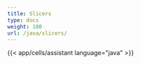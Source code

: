 ```yaml
---
title: Slicers
type: docs
weight: 180
url: /java/slicers/
---
```

{{< app/cells/assistant language="java" >}}